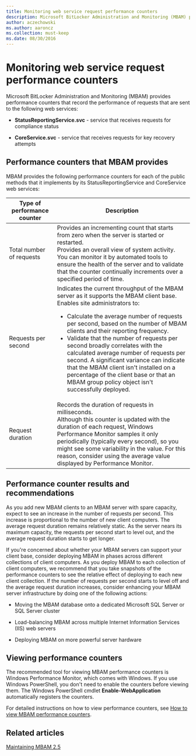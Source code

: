 ```yaml
---
title: Monitoring web service request performance counters
description: Microsoft BitLocker Administration and Monitoring (MBAM) provides performance counters that record the performance of requests that are sent to web services.
author: aczechowski
ms.author: aaroncz
ms.collection: must-keep
ms.date: 08/30/2016
---
```


# Monitoring web service request performance counters

Microsoft BitLocker Administration and Monitoring (MBAM) provides performance counters that record the performance of requests that are sent to the following web services:

- **StatusReportingService.svc** - service that receives requests for compliance status

- **CoreService.svc** - service that receives requests for key recovery attempts

## Performance counters that MBAM provides

MBAM provides the following performance counters for each of the public methods that it implements by its StatusReportingService and CoreService web services:

| Type of performance counter | Description |
|--|--|
| Total number of requests | Provides an incrementing count that starts from zero when the server is started or restarted. <br> Provides an overall view of system activity. You can monitor it by automated tools to ensure the health of the server and to validate that the counter continually increments over a specified period of time. |
| Requests per second | Indicates the current throughput of the MBAM server as it supports the MBAM client base. <br> Enables site administrators to: <ul><li>Calculate the average number of requests per second, based on the number of MBAM clients and their reporting frequency.</li><li>Validate that the number of requests per second broadly correlates with the calculated average number of requests per second. A significant variance can indicate that the MBAM client isn't installed on a percentage of the client base or that an MBAM group policy object isn't successfully deployed.</li></ul> |
| Request duration | Records the duration of requests in milliseconds. <br> Although this counter is updated with the duration of each request, Windows Performance Monitor samples it only periodically (typically every second), so you might see some variability in the value. For this reason, consider using the average value displayed by Performance Monitor. |

## Performance counter results and recommendations

As you add new MBAM clients to an MBAM server with spare capacity, expect to see an increase in the number of requests per second. This increase is proportional to the number of new client computers. The average request duration remains relatively static. As the server nears its maximum capacity, the requests per second start to level out, and the average request duration starts to get longer.

If you're concerned about whether your MBAM servers can support your client base, consider deploying MBAM in phases across different collections of client computers. As you deploy MBAM to each collection of client computers, we recommend that you take snapshots of the performance counters to see the relative effect of deploying to each new client collection. If the number of requests per second starts to level off and the average request duration increases, consider enhancing your MBAM server infrastructure by doing one of the following actions:

- Moving the MBAM database onto a dedicated Microsoft SQL Server or SQL Server cluster

- Load-balancing MBAM across multiple Internet Information Services (IIS) web servers

- Deploying MBAM on more powerful server hardware

## Viewing performance counters

The recommended tool for viewing MBAM performance counters is Windows Performance Monitor, which comes with Windows. If you use Windows PowerShell, you don't need to enable the counters before viewing them. The Windows PowerShell cmdlet **Enable-WebApplication** automatically registers the counters.

For detailed instructions on how to view performance counters, see [How to view MBAM performance counters](/archive/technet-wiki/24247.how-to-view-performance-counters-for-mbam-2-5).

## Related articles

[Maintaining MBAM 2.5](maintaining-mbam-25.md)
